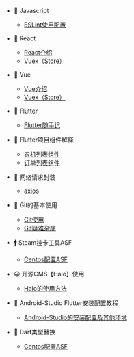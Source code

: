 
 * 🚗 Javascript
   * [ESLint使用配置](eslint.md)

 * 📑 React
   * [React介绍](react.md)
   * [Vuex（Store）](vuex.md)


 * 📑 Vue
   * [Vue介绍](vue.md)
   * [Vuex（Store）](vuex.md)

 * 🍟 Flutter
   * [Flutter随手记](flutter.md)



 * 🤑 Flutter项目组件解释
   * [农机列表组件](CarsCardWidgets.md)
   * [订单列表组件](OrderCardWidgets.md)


* 🌹 网络请求封装
   * [axios](request.md)


 * 🐖 Git的基本使用 
   * [Git使用](Git.md)
   * [Git疑难杂症](GitIssue.md)



*  🚹 Steam挂卡工具ASF
   * [Centos配置ASF](Steam&ASF.md)




*  😀 开源CMS【Halo】使用
   * [Halo的使用方法](Halo.md)

*  🐂 Android-Studio Flutter安装配置教程
   * [Android-Studio的安装配置及其他环境](android&flutter.md)



*  🥁 Dart类型替换
   * [Centos配置ASF](dartType.md)



 


